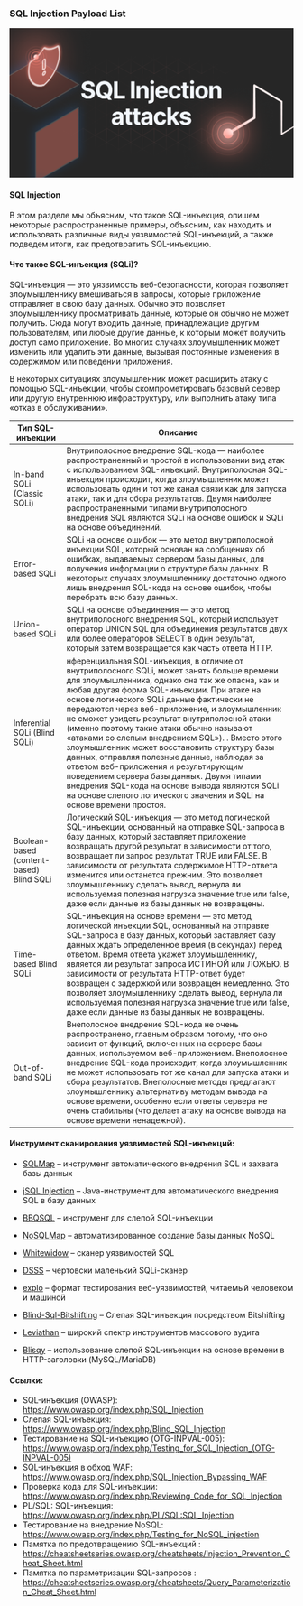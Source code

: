 ### SQL Injection Payload List

<p align="center"> 
<img src="/img/common-sql-injection-attacks.png">
</p>

#### SQL Injection

В этом разделе мы объясним, что такое SQL-инъекция, опишем некоторые распространенные примеры, объясним, как находить и использовать различные виды уязвимостей SQL-инъекций, а также подведем итоги, как предотвратить SQL-инъекцию.

#### Что такое SQL-инъекция (SQLi)?

SQL-инъекция — это уязвимость веб-безопасности, которая позволяет злоумышленнику вмешиваться в запросы, которые приложение отправляет в свою базу данных. Обычно это позволяет злоумышленнику просматривать данные, которые он обычно не может получить. Сюда могут входить данные, принадлежащие другим пользователям, или любые другие данные, к которым может получить доступ само приложение. Во многих случаях злоумышленник может изменить или удалить эти данные, вызывая постоянные изменения в содержимом или поведении приложения.

В некоторых ситуациях злоумышленник может расширить атаку с помощью SQL-инъекции, чтобы скомпрометировать базовый сервер или другую внутреннюю инфраструктуру, или выполнить атаку типа «отказ в обслуживании». 


|    Тип SQL-инъекции        | Описание                      
|----------------|-------------------------------|
|In-band SQLi (Classic SQLi)|Внутриполосное внедрение SQL-кода — наиболее распространенный и простой в использовании вид атак с использованием SQL-инъекций. Внутриполосная SQL-инъекция происходит, когда злоумышленник может использовать один и тот же канал связи как для запуска атаки, так и для сбора результатов. Двумя наиболее распространенными типами внутриполосного внедрения SQL являются SQLi на основе ошибок и SQLi на основе объединений.  |    
|Error-based SQLi          |SQLi на основе ошибок — это метод внутриполосной инъекции SQL, который основан на сообщениях об ошибках, выдаваемых сервером базы данных, для получения информации о структуре базы данных. В некоторых случаях злоумышленнику достаточно одного лишь внедрения SQL-кода на основе ошибок, чтобы перебрать всю базу данных. | 
|Union-based SQLi         |SQLi на основе объединения — это метод внутриполосного внедрения SQL, который использует оператор UNION SQL для объединения результатов двух или более операторов SELECT в один результат, который затем возвращается как часть ответа HTTP. |
|Inferential SQLi (Blind SQLi)|нференциальная SQL-инъекция, в отличие от внутриполосного SQLi, может занять больше времени для злоумышленника, однако она так же опасна, как и любая другая форма SQL-инъекции. При атаке на основе логического SQLi данные фактически не передаются через веб-приложение, и злоумышленник не сможет увидеть результат внутриполосной атаки (именно поэтому такие атаки обычно называют «атаками со слепым внедрением SQL»). . Вместо этого злоумышленник может восстановить структуру базы данных, отправляя полезные данные, наблюдая за ответом веб-приложения и результирующим поведением сервера базы данных. Двумя типами внедрения SQL-кода на основе вывода являются SQLi на основе слепого логического значения и SQLi на основе времени простоя.|
|Boolean-based (content-based) Blind SQLi |Логический SQL-инъекция — это метод логической SQL-инъекции, основанный на отправке SQL-запроса в базу данных, который заставляет приложение возвращать другой результат в зависимости от того, возвращает ли запрос результат TRUE или FALSE. В зависимости от результата содержимое HTTP-ответа изменится или останется прежним. Это позволяет злоумышленнику сделать вывод, вернула ли используемая полезная нагрузка значение true или false, даже если данные из базы данных не возвращены. |
|Time-based Blind SQLi |SQL-инъекция на основе времени — это метод логической инъекции SQL, основанный на отправке SQL-запроса в базу данных, который заставляет базу данных ждать определенное время (в секундах) перед ответом. Время ответа укажет злоумышленнику, является ли результат запроса ИСТИНОЙ или ЛОЖЬЮ. В зависимости от результата HTTP-ответ будет возвращен с задержкой или возвращен немедленно. Это позволяет злоумышленнику сделать вывод, вернула ли используемая полезная нагрузка значение true или false, даже если данные из базы данных не возвращены. |
|Out-of-band SQLi|Внеполосное внедрение SQL-кода не очень распространено, главным образом потому, что оно зависит от функций, включенных на сервере базы данных, используемом веб-приложением. Внеполосное внедрение SQL-кода происходит, когда злоумышленник не может использовать тот же канал для запуска атаки и сбора результатов. Внеполосные методы предлагают злоумышленнику альтернативу методам вывода на основе времени, особенно если ответы сервера не очень стабильны (что делает атаку на основе вывода на основе времени ненадежной). |


#### Инструмент сканирования уязвимостей SQL-инъекций: 

* [SQLMap](https://github.com/sqlmapproject/sqlmap) – инструмент автоматического внедрения SQL и захвата базы данных 

* [jSQL Injection](https://github.com/ron190/jsql-injection) –  Java-инструмент для автоматического внедрения SQL в базу данных 

* [BBQSQL](https://github.com/Neohapsis/bbqsql) – инструмент для слепой SQL-инъекции 

* [NoSQLMap](https://github.com/codingo/NoSQLMap) – автоматизированное создание базы данных NoSQL 

* [Whitewidow](https://www.kitploit.com/2017/05/whitewidow-sql-vulnerability-scanner.html) – сканер уязвимостей SQL 

* [DSSS](https://github.com/stamparm/DSSS) – чертовски маленький SQLi-сканер 

* [explo](https://github.com/dtag-dev-sec/explo) – формат тестирования веб-уязвимостей, читаемый человеком и машиной 

* [Blind-Sql-Bitshifting](https://github.com/awnumar/blind-sql-bitshifting) – Слепая SQL-инъекция посредством Bitshifting 

* [Leviathan](https://github.com/leviathan-framework/leviathan) – широкий спектр инструментов массового аудита 

* [Blisqy](https://github.com/JohnTroony/Blisqy) – использование слепой SQL-инъекции на основе времени в HTTP-заголовки (MySQL/MariaDB)

#### Ссылки: 

* SQL-инъекция (OWASP): https://www.owasp.org/index.php/SQL_Injection
* Слепая SQL-инъекция: https://www.owasp.org/index.php/Blind_SQL_Injection
* Тестирование на SQL-инъекцию (OTG-INPVAL-005): https://www.owasp.org/index.php/Testing_for_SQL_Injection_(OTG-INPVAL-005)
* SQL-инъекция в обход WAF: https://www.owasp.org/index.php/SQL_Injection_Bypassing_WAF
* Проверка кода для SQL-инъекции: https://www.owasp.org/index.php/Reviewing_Code_for_SQL_Injection
* PL/SQL: SQL-инъекция: https://www.owasp.org/index.php/PL/SQL:SQL_Injection
* Тестирование на внедрение NoSQL: https://www.owasp.org/index.php/Testing_for_NoSQL_injection
* Памятка по предотвращению SQL-инъекций : https://cheatsheetseries.owasp.org/cheatsheets/Injection_Prevention_Cheat_Sheet.html
* Памятка по параметризации SQL-запросов : https://cheatsheetseries.owasp.org/cheatsheets/Query_Parameterization_Cheat_Sheet.html
